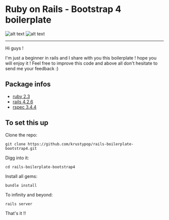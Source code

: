 
# Ruby on Rails - Bootstrap 4 boilerplate

![alt text](http://af83.com/system/ckeditor_assets/pictures/181/content_ror.png "RoR")
![alt text](http://www.trucsweb.com/documents/images/2015/bootstrap4.png "Bootstrap4")

---

Hi guys !

I'm just a beginner in rails and I share with you this boilerplate ! hope you will enjoy it !
Feel free to improve this code and above all don't hesitate to send me your feedback :)

## Package infos

* [ruby 2.3](https://www.ruby-lang.org/en/)
* [rails 4.2.6](http://rubyonrails.org/)
* [rspec 3.4.4](http://rspec.info/)


## To set this up

Clone the repo:
```
git clone https://github.com/krustypop/rails-boilerplate-bootstrap4.git
```


Digg into it:
```
cd rails-boilerplate-bootstrap4
```


Install all gems:
```
bundle install
```


To infinity and beyond:
```
rails server
```


That's it !!
